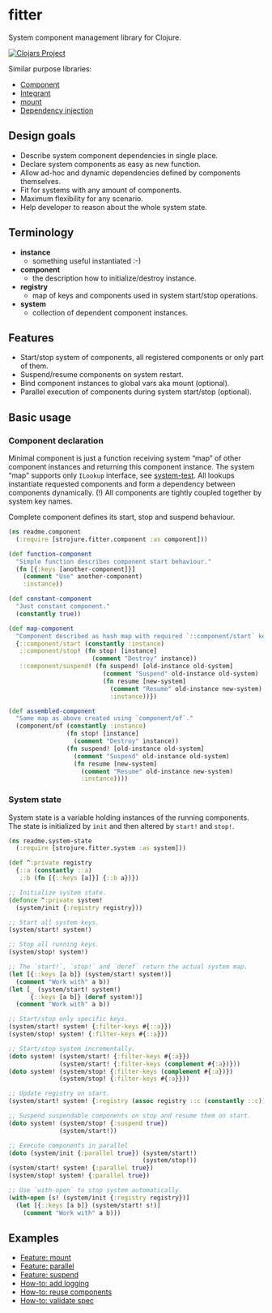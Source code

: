 # fitter

System component management library for Clojure.

[![Clojars Project](https://img.shields.io/clojars/v/com.github.strojure/fitter.svg)](https://clojars.org/com.github.strojure/fitter)

Similar purpose libraries:

* [Component](https://github.com/stuartsierra/component)
* [Integrant](https://github.com/weavejester/integrant)
* [mount](https://github.com/tolitius/mount)
* [Dependency injection](https://github.com/darkleaf/di)

## Design goals

* Describe system component dependencies in single place.
* Declare system components as easy as new function.
* Allow ad-hoc and dynamic dependencies defined by components themselves.
* Fit for systems with any amount of components.
* Maximum flexibility for any scenario.
* Help developer to reason about the whole system state.

## Terminology

* **instance**
    * something useful instantiated :-)
* **component**
    * the description how to initialize/destroy instance.
* **registry**
    * map of keys and components used in system start/stop operations.
* **system**
    * collection of dependent component instances.

## Features

* Start/stop system of components, all registered components or only part of
  them.
* Suspend/resume components on system restart.
* Bind component instances to global vars aka mount (optional).
* Parallel execution of components during system start/stop (optional).

## Basic usage

### Component declaration

Minimal component is just a function receiving system “map” of other component
instances and returning this component instance. The system “map” supports only
`ILookup` interface, see [system-test]. All lookups instantiate requested
components and form a dependency between components dynamically. (!) All
components are tightly coupled together by system key names.

[system-test]: test/strojure/fitter/system_test.clj

Complete component defines its start, stop and suspend behaviour.

```clojure
(ns readme.component
  (:require [strojure.fitter.component :as component]))

(def function-component
  "Simple function describes component start behaviour."
  (fn [{:keys [another-component]}]
    (comment "Use" another-component)
    :instance))

(def constant-component
  "Just constant component."
  (constantly true))

(def map-component
  "Component described as hash map with required `::component/start` key."
  {::component/start (constantly :instance)
   ::component/stop! (fn stop! [instance]
                       (comment "Destroy" instance))
   ::component/suspend! (fn suspend! [old-instance old-system]
                          (comment "Suspend" old-instance old-system)
                          (fn resume [new-system]
                            (comment "Resume" old-instance new-system)
                            :instance))})

(def assembled-component
  "Same map as above created using `component/of`."
  (component/of (constantly :instance)
                (fn stop! [instance]
                  (comment "Destroy" instance))
                (fn suspend! [old-instance old-system]
                  (comment "Suspend" old-instance old-system)
                  (fn resume [new-system]
                    (comment "Resume" old-instance new-system)
                    :instance))))
```

### System state

System state is a variable holding instances of the running components.
The state is initialized by `init` and then altered by `start!` and `stop!`.

```clojure
(ns readme.system-state
  (:require [strojure.fitter.system :as system]))

(def ^:private registry
  {::a (constantly ::a)
   ::b (fn [{::keys [a]}] {::b a})})

;; Initialize system state.
(defonce ^:private system!
  (system/init {:registry registry}))

;; Start all system keys.
(system/start! system!)

;; Stop all running keys.
(system/stop! system!)

;; The `start!`, `stop!` and `deref` return the actual system map. 
(let [{::keys [a b]} (system/start! system!)]
  (comment "Work with" a b))
(let [_ (system/start! system!)
      {::keys [a b]} (deref system!)]
  (comment "Work with" a b))

;; Start/stop only specific keys.
(system/start! system! {:filter-keys #{::a}})
(system/stop! system! {:filter-keys #{::a}})

;; Start/stop system incrementally.
(doto system! (system/start! {:filter-keys #{:a}})
              (system/start! {:filter-keys (complement #{:a})}))
(doto system! (system/stop! {:filter-keys (complement #{:a})})
              (system/stop! {:filter-keys #{:a}}))

;; Update registry on start.
(system/start! system! {:registry (assoc registry ::c (constantly ::c))})

;; Suspend suspendable components on stop and resume them on start.
(doto system! (system/stop! {:suspend true})
              (system/start!))

;; Execute components in parallel
(doto (system/init {:parallel true}) (system/start!)
                                     (system/stop!))
(system/start! system! {:parallel true})
(system/stop! system! {:parallel true})

;; Use `with-open` to stop system automatically.
(with-open [s! (system/init {:registry registry})]
  (let [{::keys [a b]} (system/start! s!)]
    (comment "Work with" a b)))
```

## Examples

* [Feature: mount](examples/src/strojure_fitter_examples/feature_mount.clj)
* [Feature: parallel](examples/src/strojure_fitter_examples/feature_parallel.clj)
* [Feature: suspend](examples/src/strojure_fitter_examples/feature_suspend.clj)
* [How-to: add logging](examples/src/strojure_fitter_examples/how_to_add_logging.clj)
* [How-to: reuse components](examples/src/strojure_fitter_examples/how_to_reuse_components.clj)
* [How-to: validate spec](examples/src/strojure_fitter_examples/how_to_validate_spec.clj)

